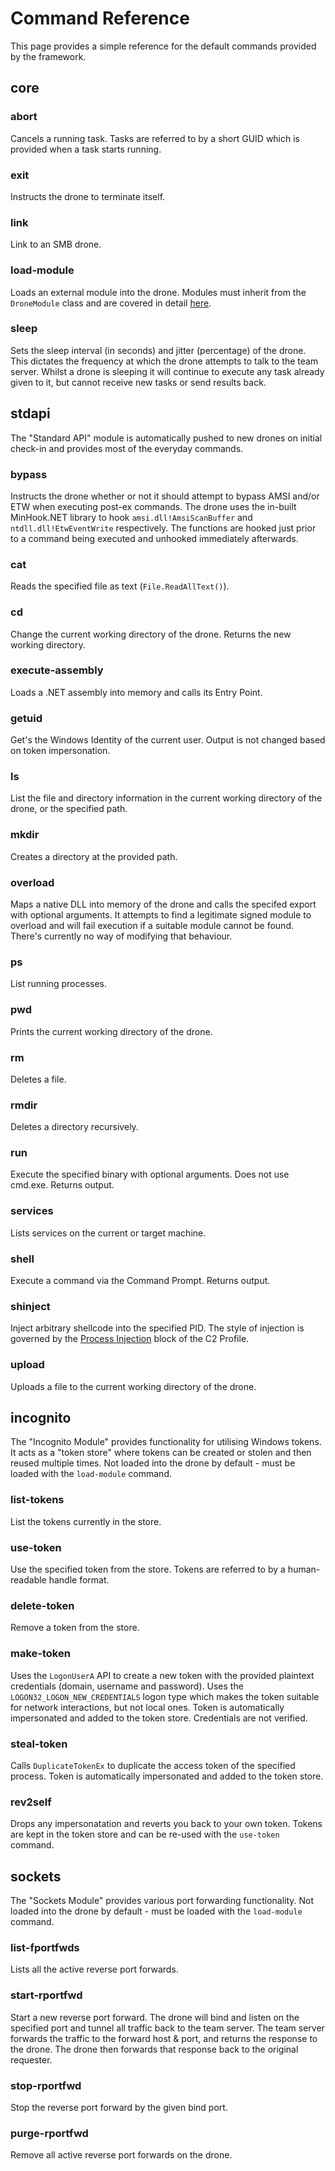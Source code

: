 # Command Reference

This page provides a simple reference for the default commands provided by the framework.

## core

### abort
Cancels a running task.  Tasks are referred to by a short GUID which is provided when a task starts running.

### exit
Instructs the drone to terminate itself.

### link
Link to an SMB drone.

### load-module
Loads an external module into the drone.  Modules must inherit from the `DroneModule` class and are covered in detail [here](../customising/index.html#custom-drone-modules).

### sleep
Sets the sleep interval (in seconds) and jitter (percentage) of the drone.  This dictates the frequency at which the drone attempts to talk to the team server.  Whilst a drone is sleeping it will continue to execute any task already given to it, but cannot receive new tasks or send results back.

## stdapi
The "Standard API" module is automatically pushed to new drones on initial check-in and provides most of the everyday commands.

### bypass
Instructs the drone whether or not it should attempt to bypass AMSI and/or ETW when executing post-ex commands.  The drone uses the in-built MinHook.NET library to hook `amsi.dll!AmsiScanBuffer` and `ntdll.dll!EtwEventWrite` respectively.  The functions are hooked just prior to a command being executed and unhooked immediately afterwards.

### cat
Reads the specified file as text (`File.ReadAllText()`).

### cd
Change the current working directory of the drone.  Returns the new working directory.

### execute-assembly
Loads a .NET assembly into memory and calls its Entry Point.

### getuid
Get's the Windows Identity of the current user.  Output is not changed based on token impersonation.

### ls
List the file and directory information in the current working directory of the drone, or the specified path.

### mkdir
Creates a directory at the provided path.

### overload
Maps a native DLL into memory of the drone and calls the specifed export with optional arguments.  It attempts to find a legitimate signed module to overload and will fail execution if a suitable module cannot be found.  There's currently no way of modifying that behaviour.

### ps
List running processes.

### pwd
Prints the current working directory of the drone.

### rm
Deletes a file.

### rmdir
Deletes a directory recursively.

### run
Execute the specified binary with optional arguments.  Does not use cmd.exe.  Returns output.

### services
Lists services on the current or target machine.

### shell
Execute a command via the Command Prompt.  Returns output.

### shinject
Inject arbitrary shellcode into the specified PID.  The style of injection is governed by the [Process Injection](../c2profile/index.html#process-injection-block) block of the C2 Profile.

### upload
Uploads a file to the current working directory of the drone.

## incognito
The "Incognito Module" provides functionality for utilising Windows tokens.  It acts as a "token store" where tokens can be created or stolen and then reused multiple times.  Not loaded into the drone by default - must be loaded with the `load-module` command.

### list-tokens
List the tokens currently in the store.

### use-token
Use the specified token from the store.  Tokens are referred to by a human-readable handle format.

### delete-token
Remove a token from the store.

### make-token
Uses the `LogonUserA` API to create a new token with the provided plaintext credentials (domain, username and password).  Uses the `LOGON32_LOGON_NEW_CREDENTIALS` logon type which makes the token suitable for network interactions, but not local ones.  Token is automatically impersonated and added to the token store.  Credentials are not verified.

### steal-token
Calls `DuplicateTokenEx` to duplicate the access token of the specified process.  Token is automatically impersonated and added to the token store.

### rev2self
Drops any impersonatation and reverts you back to your own token.  Tokens are kept in the token store and can be re-used with the `use-token` command.

## sockets
The "Sockets Module" provides various port forwarding functionality.  Not loaded into the drone by default - must be loaded with the `load-module` command.

### list-fportfwds
Lists all the active reverse port forwards.

### start-rportfwd
Start a new reverse port forward.  The drone will bind and listen on the specified port and tunnel all traffic back to the team server.  The team server forwards the traffic to the forward host & port, and returns the response to the drone.  The drone then forwards that response back to the original requester.

### stop-rportfwd
Stop the reverse port forward by the given bind port.

### purge-rportfwd
Remove all active reverse port forwards on the drone.